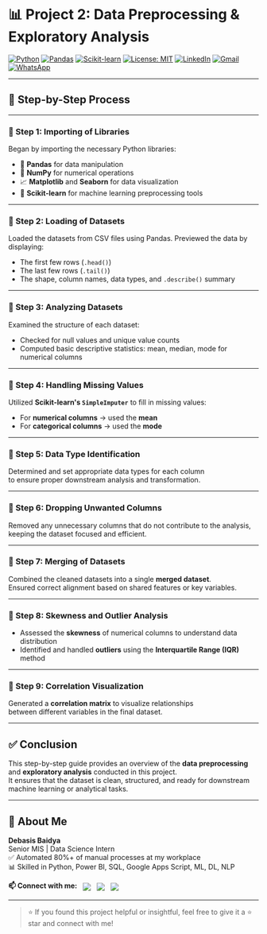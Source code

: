# 📊 Project 2: Data Preprocessing & Exploratory Analysis

[![Python](https://img.shields.io/badge/Python-3.10-blue.svg)](https://www.python.org/)
[![Pandas](https://img.shields.io/badge/Pandas-Used-important?logo=pandas&logoColor=white&color=150458)](https://pandas.pydata.org/)
[![Scikit-learn](https://img.shields.io/badge/Scikit--Learn-Used-orange?logo=scikit-learn&logoColor=white)](https://scikit-learn.org/)
[![License: MIT](https://img.shields.io/badge/License-MIT-yellow.svg)](LICENSE)
[![LinkedIn](https://img.shields.io/badge/LinkedIn-Connect-blue?logo=linkedin&logoColor=white)](https://www.linkedin.com/in/debasisbaidya)
[![Gmail](https://img.shields.io/badge/Gmail-Mail_Me-red?logo=gmail&logoColor=white)](mailto:speak2debasis@gmail.com)
[![WhatsApp](https://img.shields.io/badge/WhatsApp-Chat-green?logo=whatsapp&logoColor=white)](https://api.whatsapp.com/send?phone=918013316086&text=Hi%20Debasis!)

---

## 🧭 Step-by-Step Process

---

### 🔹 Step 1: Importing of Libraries

Began by importing the necessary Python libraries:

- 🐼 **Pandas** for data manipulation  
- 🔢 **NumPy** for numerical operations  
- 📈 **Matplotlib** and **Seaborn** for data visualization  
- 🧪 **Scikit-learn** for machine learning preprocessing tools

---

### 🔹 Step 2: Loading of Datasets

Loaded the datasets from CSV files using Pandas. Previewed the data by displaying:

- The first few rows (`.head()`)  
- The last few rows (`.tail()`)  
- The shape, column names, data types, and `.describe()` summary

---

### 🔹 Step 3: Analyzing Datasets

Examined the structure of each dataset:

- Checked for null values and unique value counts  
- Computed basic descriptive statistics: mean, median, mode for numerical columns

---

### 🔹 Step 4: Handling Missing Values

Utilized **Scikit-learn's `SimpleImputer`** to fill in missing values:

- For **numerical columns** → used the **mean**  
- For **categorical columns** → used the **mode**

---

### 🔹 Step 5: Data Type Identification

Determined and set appropriate data types for each column  
to ensure proper downstream analysis and transformation.

---

### 🔹 Step 6: Dropping Unwanted Columns

Removed any unnecessary columns that do not contribute to the analysis,  
keeping the dataset focused and efficient.

---

### 🔹 Step 7: Merging of Datasets

Combined the cleaned datasets into a single **merged dataset**.  
Ensured correct alignment based on shared features or key variables.

---

### 🔹 Step 8: Skewness and Outlier Analysis

- Assessed the **skewness** of numerical columns to understand data distribution  
- Identified and handled **outliers** using the **Interquartile Range (IQR)** method

---

### 🔹 Step 9: Correlation Visualization

Generated a **correlation matrix** to visualize relationships  
between different variables in the final dataset.

---

## ✅ Conclusion

This step-by-step guide provides an overview of the **data preprocessing** and **exploratory analysis** conducted in this project.  
It ensures that the dataset is clean, structured, and ready for downstream machine learning or analytical tasks.

---

## 👤 About Me

**Debasis Baidya**  
Senior MIS | Data Science Intern  
✅ Automated 80%+ of manual processes at my workplace  
📊 Skilled in Python, Power BI, SQL, Google Apps Script, ML, DL, NLP  
<div style="display: flex; align-items: center; gap: 12px;">
  <strong>📫 Connect with me:</strong>
  <a href="https://www.linkedin.com/in/debasisbaidya" target="_blank">
    <img src="https://img.shields.io/badge/LinkedIn-View_Profile-blue?logo=linkedin&logoColor=white" />
  </a>
  <a href="mailto:speak2debasis@gmail.com">
    <img src="https://img.shields.io/badge/Gmail-Mail_Me-red?logo=gmail&logoColor=white" />
  </a>
  <a href="https://api.whatsapp.com/send?phone=918013316086&text=Hi%20Debasis!">
    <img src="https://img.shields.io/badge/WhatsApp-Message-green?logo=whatsapp&logoColor=white" />
  </a>
</div>

---

> ⭐ If you found this project helpful or insightful, feel free to give it a ⭐ star and connect with me!
